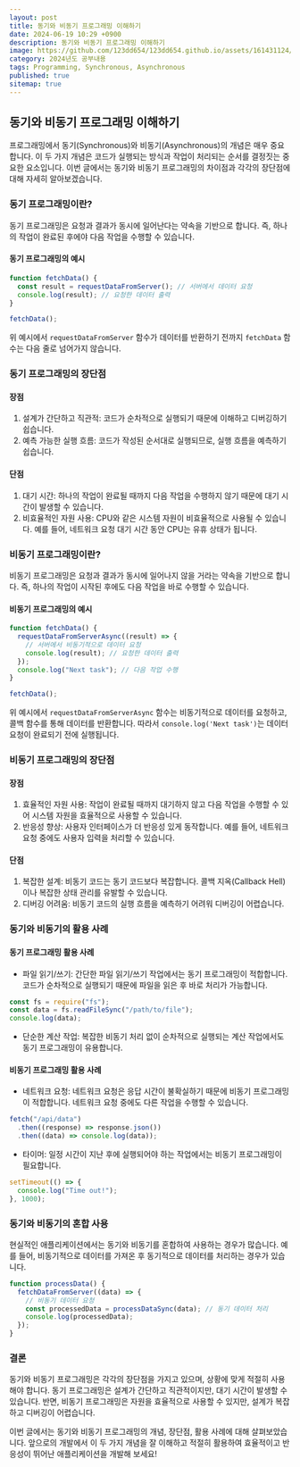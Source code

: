 ```yaml
---
layout: post
title: 동기와 비동기 프로그래밍 이해하기
date: 2024-06-19 10:29 +0900
description: 동기와 비동기 프로그래밍 이해하기
image: https://github.com/123dd654/123dd654.github.io/assets/161431124/be6ff23b-f5fd-4450-8a96-bc7d203324b4
category: 2024년도 공부내용
tags: Programming, Synchronous, Asynchronous
published: true
sitemap: true
---
```


## 동기와 비동기 프로그래밍 이해하기

프로그래밍에서 동기(Synchronous)와 비동기(Asynchronous)의 개념은 매우 중요합니다. 이 두 가지 개념은 코드가 실행되는 방식과 작업이 처리되는 순서를 결정짓는 중요한 요소입니다. 이번 글에서는 동기와 비동기 프로그래밍의 차이점과 각각의 장단점에 대해 자세히 알아보겠습니다.

### 동기 프로그래밍이란?

동기 프로그래밍은 요청과 결과가 동시에 일어난다는 약속을 기반으로 합니다. 즉, 하나의 작업이 완료된 후에야 다음 작업을 수행할 수 있습니다.

#### 동기 프로그래밍의 예시

```javascript
function fetchData() {
  const result = requestDataFromServer(); // 서버에서 데이터 요청
  console.log(result); // 요청한 데이터 출력
}

fetchData();
```

위 예시에서 `requestDataFromServer` 함수가 데이터를 반환하기 전까지 `fetchData` 함수는 다음 줄로 넘어가지 않습니다.

### 동기 프로그래밍의 장단점

#### 장점

1. 설계가 간단하고 직관적: 코드가 순차적으로 실행되기 때문에 이해하고 디버깅하기 쉽습니다.
2. 예측 가능한 실행 흐름: 코드가 작성된 순서대로 실행되므로, 실행 흐름을 예측하기 쉽습니다.

#### 단점

1. 대기 시간: 하나의 작업이 완료될 때까지 다음 작업을 수행하지 않기 때문에 대기 시간이 발생할 수 있습니다.
2. 비효율적인 자원 사용: CPU와 같은 시스템 자원이 비효율적으로 사용될 수 있습니다. 예를 들어, 네트워크 요청 대기 시간 동안 CPU는 유휴 상태가 됩니다.

### 비동기 프로그래밍이란?

비동기 프로그래밍은 요청과 결과가 동시에 일어나지 않을 거라는 약속을 기반으로 합니다. 즉, 하나의 작업이 시작된 후에도 다음 작업을 바로 수행할 수 있습니다.

#### 비동기 프로그래밍의 예시

```javascript
function fetchData() {
  requestDataFromServerAsync((result) => {
    // 서버에서 비동기적으로 데이터 요청
    console.log(result); // 요청한 데이터 출력
  });
  console.log("Next task"); // 다음 작업 수행
}

fetchData();
```

위 예시에서 `requestDataFromServerAsync` 함수는 비동기적으로 데이터를 요청하고, 콜백 함수를 통해 데이터를 반환합니다. 따라서 `console.log('Next task')`는 데이터 요청이 완료되기 전에 실행됩니다.

### 비동기 프로그래밍의 장단점

#### 장점

1. 효율적인 자원 사용: 작업이 완료될 때까지 대기하지 않고 다음 작업을 수행할 수 있어 시스템 자원을 효율적으로 사용할 수 있습니다.
2. 반응성 향상: 사용자 인터페이스가 더 반응성 있게 동작합니다. 예를 들어, 네트워크 요청 중에도 사용자 입력을 처리할 수 있습니다.

#### 단점

1. 복잡한 설계: 비동기 코드는 동기 코드보다 복잡합니다. 콜백 지옥(Callback Hell)이나 복잡한 상태 관리를 유발할 수 있습니다.
2. 디버깅 어려움: 비동기 코드의 실행 흐름을 예측하기 어려워 디버깅이 어렵습니다.

### 동기와 비동기의 활용 사례

#### 동기 프로그래밍 활용 사례

- 파일 읽기/쓰기: 간단한 파일 읽기/쓰기 작업에서는 동기 프로그래밍이 적합합니다. 코드가 순차적으로 실행되기 때문에 파일을 읽은 후 바로 처리가 가능합니다.

```javascript
const fs = require("fs");
const data = fs.readFileSync("/path/to/file");
console.log(data);
```

- 단순한 계산 작업: 복잡한 비동기 처리 없이 순차적으로 실행되는 계산 작업에서도 동기 프로그래밍이 유용합니다.

#### 비동기 프로그래밍 활용 사례

- 네트워크 요청: 네트워크 요청은 응답 시간이 불확실하기 때문에 비동기 프로그래밍이 적합합니다. 네트워크 요청 중에도 다른 작업을 수행할 수 있습니다.

```javascript
fetch("/api/data")
  .then((response) => response.json())
  .then((data) => console.log(data));
```

- 타이머: 일정 시간이 지난 후에 실행되어야 하는 작업에서는 비동기 프로그래밍이 필요합니다.

```javascript
setTimeout(() => {
  console.log("Time out!");
}, 1000);
```

### 동기와 비동기의 혼합 사용

현실적인 애플리케이션에서는 동기와 비동기를 혼합하여 사용하는 경우가 많습니다. 예를 들어, 비동기적으로 데이터를 가져온 후 동기적으로 데이터를 처리하는 경우가 있습니다.

```javascript
function processData() {
  fetchDataFromServer((data) => {
    // 비동기 데이터 요청
    const processedData = processDataSync(data); // 동기 데이터 처리
    console.log(processedData);
  });
}
```

### 결론

동기와 비동기 프로그래밍은 각각의 장단점을 가지고 있으며, 상황에 맞게 적절히 사용해야 합니다. 동기 프로그래밍은 설계가 간단하고 직관적이지만, 대기 시간이 발생할 수 있습니다. 반면, 비동기 프로그래밍은 자원을 효율적으로 사용할 수 있지만, 설계가 복잡하고 디버깅이 어렵습니다.

이번 글에서는 동기와 비동기 프로그래밍의 개념, 장단점, 활용 사례에 대해 살펴보았습니다. 앞으로의 개발에서 이 두 가지 개념을 잘 이해하고 적절히 활용하여 효율적이고 반응성이 뛰어난 애플리케이션을 개발해 보세요!
